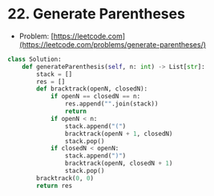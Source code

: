 # 22. Generate Parentheses

- Problem: [https://leetcode.com](https://leetcode.com/problems/generate-parentheses/)

```python
class Solution:
    def generateParenthesis(self, n: int) -> List[str]:
        stack = []
        res = []
        def bracktrack(openN, closedN):
            if openN == closedN == n:
                res.append("".join(stack))
                return
            if openN < n:
                stack.append("(")
                bracktrack(openN + 1, closedN)
                stack.pop()
            if closedN < openN:
                stack.append(")")
                bracktrack(openN, closedN + 1)
                stack.pop()
        bracktrack(0, 0)
        return res
```